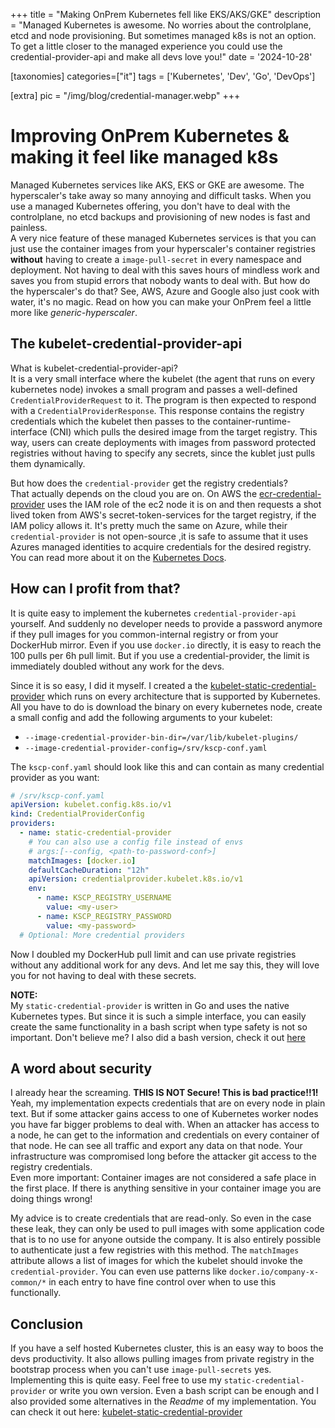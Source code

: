 +++
title = "Making OnPrem Kubernetes fell like EKS/AKS/GKE"
description = "Managed Kubernetes is awesome. No worries about the controlplane, etcd and node provisioning. But sometimes managed k8s is not an option. To get a little closer to the managed experience you could use the credential-provider-api and make all devs love you!"
date = '2024-10-28'

[taxonomies]
categories=["it"]
tags = ['Kubernetes', 'Dev', 'Go', 'DevOps']

[extra]
pic = "/img/blog/credential-manager.webp"
+++
# Improving OnPrem Kubernetes & making it feel like managed k8s

Managed Kubernetes services like AKS, EKS or GKE are awesome. The hyperscaler's take away so many annoying and difficult tasks. When you use a managed Kubernetes offering, you don't have to deal with the controlplane, no etcd backups and provisioning of new nodes is fast and painless.  
A very nice feature of these managed Kubernetes services is that you can just use the container images from your hyperscaler's container registries **without** having to create a `image-pull-secret` in every namespace and deployment. Not having to deal with this saves hours of mindless work and saves you from stupid errors that nobody wants to deal with. But how do the hyperscaler's do that? See, AWS, Azure and Google also just cook with water, it's no magic. Read on how you can make your OnPrem feel a little more like *generic-hyperscaler*.

## The kubelet-credential-provider-api
What is kubelet-credential-provider-api?  
It is a very small interface where the kubelet (the agent that runs on every kubernetes node) invokes a small program and passes a well-defined `CredentialProviderRequest` to it. The program is then expected to respond with a `CredentialProviderResponse`. This response contains the registry credentials which the kubelet then passes to the container-runtime-interface (CNI) which pulls the desired image from the target registry. This way, users can create deployments with images from password protected registries without having to specify any secrets, since the kublet just pulls them dynamically.

But how does the `credential-provider` get the registry credentials?  
That actually depends on the cloud you are on. On AWS the [ecr-credential-provider](https://cloud-provider-aws.sigs.k8s.io/credential_provider/) uses the IAM role of the ec2 node it is on and then requests a shot lived token from AWS's secret-token-services for the target registry, if the IAM policy allows it. It's pretty much the same on Azure, while their `credential-provider` is not open-source ,it is safe to assume that it uses Azures managed identities to acquire credentials for the desired registry. You can read more about it on the [Kubernetes Docs](https://kubernetes.io/docs/reference/config-api/kubelet-credentialprovider.v1/).

## How can I profit from that?
It is quite easy to implement the kubernetes `credential-provider-api` yourself. And suddenly no developer needs to provide a password anymore if they pull images for you common-internal registry or from your DockerHub mirror. Even if you use `docker.io` directly, it is easy to reach the 100 pulls per 6h pull limit. But if you use a credential-provider, the limit is immediately doubled without any work for the devs.

Since it is so easy, I did it myself. I created a the [kubelet-static-credential-provider](https://github.com/hegerdes/kubelet-static-credential-provider) which runs on every architecture that is supported by Kubernetes.
All you have to do is download the binary on every kubernetes node, create a small config and add the following arguments to your kubelet:
 * `--image-credential-provider-bin-dir=/var/lib/kubelet-plugins/`
 * `--image-credential-provider-config=/srv/kscp-conf.yaml`

The `kscp-conf.yaml` should look like this and can contain as many credential provider as you want:
```yaml
# /srv/kscp-conf.yaml
apiVersion: kubelet.config.k8s.io/v1
kind: CredentialProviderConfig
providers:
  - name: static-credential-provider
    # You can also use a config file instead of envs
    # args:[--config, <path-to-password-conf>]
    matchImages: [docker.io]
    defaultCacheDuration: "12h"
    apiVersion: credentialprovider.kubelet.k8s.io/v1
    env:
      - name: KSCP_REGISTRY_USERNAME
        value: <my-user>
      - name: KSCP_REGISTRY_PASSWORD
        value: <my-password>
  # Optional: More credential providers
```
Now I doubled my DockerHub pull limit and can use private registries without any additional work for any devs. And let me say this, they will love you for not having to deal with these secrets.

**NOTE:**  
My `static-credential-provider` is written in Go and uses the native Kubernetes types. But since it is such a simple interface, you can easily create the same functionality in a bash script when type safety is not so important. Don't believe me? I also did a bash version, check it out [here](https://github.com/hegerdes/kubelet-static-credential-provider/blob/main/hack/static-credential-provider.sh) 

## A word about security
I already hear the screaming. **THIS IS NOT Secure! This is bad practice!!1!**  
Yeah, my implementation expects credentials that are on every node in plain text. But if some attacker gains access to one of Kubernetes worker nodes you have far bigger problems to deal with. When an attacker has access to a node, he can get to the information and credentials on every container of that node. He can see all traffic and export any data on that node. Your infrastructure was compromised long before the attacker git access to the registry credentials.  
Even more important: Container images are not considered a safe place in the first place. If there is anything sensitive in your container image you are doing things wrong!

My advice is to create credentials that are read-only. So even in the case these leak, they can only be used to pull images with some application code that is to no use for anyone outside the company. It is also entirely possible to authenticate just a few registries with this method. The `matchImages` attribute allows a list of images for which the kubelet should invoke the `credential-provider`. You can even use patterns like `docker.io/company-x-common/*` in each entry to have fine control over when to use this functionally.

## Conclusion
If you have a self hosted Kubernetes cluster, this is an easy way to boos the devs productivity. It also allows pulling images from private registry in the bootstrap process when you can't use `image-pull-secrets` yes. Implementing this is quite easy. Feel free to use my `static-credential-provider` or write you own version. Even a bash script can be enough and I also provided some alternatives in the *Readme* of my implementation. You can check it out here: [kubelet-static-credential-provider](https://github.com/hegerdes/kubelet-static-credential-provider)
